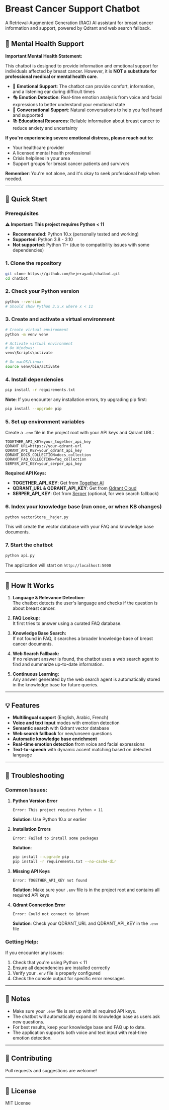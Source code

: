 # Breast Cancer Support Chatbot

A Retrieval-Augmented Generation (RAG) AI assistant for breast cancer information and support, powered by Qdrant and web search fallback.

## 🧠 Mental Health Support

**Important Mental Health Statement:**

This chatbot is designed to provide information and emotional support for individuals affected by breast cancer. However, it is **NOT a substitute for professional medical or mental health care**.

- 🤝 **Emotional Support**: The chatbot can provide comfort, information, and a listening ear during difficult times
- 🎭 **Emotion Detection**: Real-time emotion analysis from voice and facial expressions to better understand your emotional state
- 💬 **Conversational Support**: Natural conversations to help you feel heard and supported
- 📚 **Educational Resources**: Reliable information about breast cancer to reduce anxiety and uncertainty

**If you're experiencing severe emotional distress, please reach out to:**
- Your healthcare provider
- A licensed mental health professional
- Crisis helplines in your area
- Support groups for breast cancer patients and survivors

**Remember**: You're not alone, and it's okay to seek professional help when needed.

---

## 🚀 Quick Start

### Prerequisites

**⚠️ Important: This project requires Python < 11**
- **Recommended**: Python 10.x (personally tested and working)
- **Supported**: Python 3.8 - 3.10
- **Not supported**: Python 11+ (due to compatibility issues with some dependencies)

### 1. Clone the repository
```bash
git clone https://github.com/hejerayadi/chatbot.git
cd chatbot
```

### 2. Check your Python version
```bash
python --version
# Should show Python 3.x.x where x < 11
```

### 3. Create and activate a virtual environment
```bash
# Create virtual environment
python -m venv venv

# Activate virtual environment
# On Windows:
venv\Scripts\activate

# On macOS/Linux:
source venv/bin/activate
```

### 4. Install dependencies
```bash
pip install -r requirements.txt
```

**Note**: If you encounter any installation errors, try upgrading pip first:
```bash
pip install --upgrade pip
```

### 5. Set up environment variables
Create a `.env` file in the project root with your API keys and Qdrant URL:

```env
TOGETHER_API_KEY=your_together_api_key
QDRANT_URL=https://your-qdrant-url
QDRANT_API_KEY=your_qdrant_api_key
QDRANT_DOCS_COLLECTION=docs_collection
QDRANT_FAQ_COLLECTION=faq_collection
SERPER_API_KEY=your_serper_api_key
```

**Required API Keys:**
- **TOGETHER_API_KEY**: Get from [Together AI](https://together.ai/)
- **QDRANT_URL & QDRANT_API_KEY**: Get from [Qdrant Cloud](https://cloud.qdrant.io/)
- **SERPER_API_KEY**: Get from [Serper](https://serper.dev/) (optional, for web search fallback)

### 6. Index your knowledge base (run once, or when KB changes)
```bash
python vectorStore__hajer.py
```

This will create the vector database with your FAQ and knowledge base documents.

### 7. Start the chatbot
```bash
python api.py
```

The application will start on `http://localhost:5000`

---

## 🧠 How It Works

1. **Language & Relevance Detection:**  
   The chatbot detects the user's language and checks if the question is about breast cancer.

2. **FAQ Lookup:**  
   It first tries to answer using a curated FAQ database.

3. **Knowledge Base Search:**  
   If not found in FAQ, it searches a broader knowledge base of breast cancer documents.

4. **Web Search Fallback:**  
   If no relevant answer is found, the chatbot uses a web search agent to find and summarize up-to-date information.

5. **Continuous Learning:**  
   Any answer generated by the web search agent is automatically stored in the knowledge base for future queries.

---

## 💡 Features

- **Multilingual support** (English, Arabic, French)
- **Voice and text input** modes with emotion detection
- **Semantic search** with Qdrant vector database
- **Web search fallback** for new/unseen questions
- **Automatic knowledge base enrichment**
- **Real-time emotion detection** from voice and facial expressions
- **Text-to-speech** with dynamic accent matching based on detected language

---

## 🔧 Troubleshooting

### Common Issues:

1. **Python Version Error**
   ```
   Error: This project requires Python < 11
   ```
   **Solution**: Use Python 10.x or earlier

2. **Installation Errors**
   ```
   Error: Failed to install some packages
   ```
   **Solution**: 
   ```bash
   pip install --upgrade pip
   pip install -r requirements.txt --no-cache-dir
   ```

3. **Missing API Keys**
   ```
   Error: TOGETHER_API_KEY not found
   ```
   **Solution**: Make sure your `.env` file is in the project root and contains all required API keys

4. **Qdrant Connection Error**
   ```
   Error: Could not connect to Qdrant
   ```
   **Solution**: Check your QDRANT_URL and QDRANT_API_KEY in the `.env` file

### Getting Help:

If you encounter any issues:
1. Check that you're using Python < 11
2. Ensure all dependencies are installed correctly
3. Verify your `.env` file is properly configured
4. Check the console output for specific error messages

---

## 📝 Notes

- Make sure your `.env` file is set up with all required API keys.
- The chatbot will automatically expand its knowledge base as users ask new questions.
- For best results, keep your knowledge base and FAQ up to date.
- The application supports both voice and text input with real-time emotion detection.

---

## 🤝 Contributing

Pull requests and suggestions are welcome!

---

## 📄 License

MIT License

